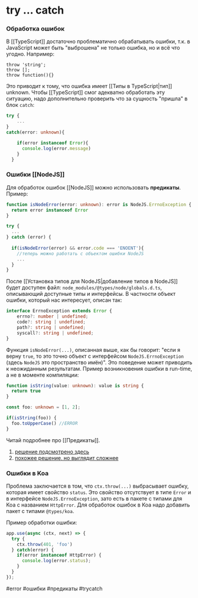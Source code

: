 # try ... catch
### Обработка ошибок

В [[TypeScript]] достаточно проблематично обрабатывать ошибки, т.к. в JavaScript может быть "выброшена" не только ошибка, но и всё что угодно. Например:
```
throw 'string';
throw [];
throw function(){}
```

Это приводит к тому, что ошибка имеет [[Типы в TypeScript|тип]] unknown. Чтобы [[TypeScript]] смог адекватно обработать эту ситуацию, надо дополнительно проверить что за сущность "пришла" в блок `catch`:

```typescript
try {
	...
}
catch(error: unknown){

    if(error instanceof Error){
      console.log(error.message)
    }
  }
```

### Ошибки [[NodeJS]]

Для обработок ошибок [[NodeJS]] можно использовать __предикаты__. Пример:

```typescript
function isNodeError(error: unknown): error is NodeJS.ErrnoException {
  return error instanceof Error
}

try {
  ...
} catch (error) {
	
  if(isNodeError(error) && error.code === 'ENOENT'){
	//теперь можно работать с объектом ошибки NodeJS
    ...
  }
}
```

После [[Установка типов для NodeJS|добавление типов в NodeJS]] будет доступен файл: `node_modules/@types/node/globals.d.ts`, описывающий доступные типы и интерфейсы. В частности объект ошибки, который нас интересует, описан так:

```typescript
interface ErrnoException extends Error {
	errno?: number | undefined;
	code?: string | undefined;
	path?: string | undefined;
	syscall?: string | undefined;
}
```

Функция `isNodeError(...)`, описанная выше, как бы говорит: "если я верну `true`, то это точно объект с интерфейсом `NodeJS.ErrnoException` (здесь `NodeJS` это пространство имён)". 
Это поведение может приводить к неожиданным результатам.
Пример возникновения ошибки в run-time, а не в моменте компиляции:

```typescript
function isString(value: unknown): value is string {
  return true
}

const foo: unknown = [1, 2];

if(isString(foo)) {
  foo.toUpperCase() //ERROR
}
```

Читай подробнее про [[Предикаты]].

1. [решение подсмотрено здесь](https://overcoder.net/q/1122469/%D0%B2-typescript-%D0%BA%D0%B0%D0%BA-%D0%B2%D1%8B-%D0%B4%D0%B5%D0%BB%D0%B0%D0%B5%D1%82%D0%B5-%D1%80%D0%B0%D0%B7%D0%BB%D0%B8%D1%87%D0%B8%D0%B5-%D0%BC%D0%B5%D0%B6%D0%B4%D1%83-node-%D0%B8-%D0%B2%D0%B0%D0%BD%D0%B8%D0%BB%D1%8C%D0%BD%D1%8B%D0%BC%D0%B8-%D1%82%D0%B8%D0%BF%D0%B0%D0%BC%D0%B8-%D0%BE%D1%88%D0%B8%D0%B1%D0%BE%D0%BA#3330283)
2. [похожее решение, но выглядит сложнее](https://dev.to/jdbar/the-problem-with-handling-node-js-errors-in-typescript-and-the-workaround-m64)


### Ошибки в Koa

Проблема заключается в том, что `ctx.throw(...)` выбрасывает ошибку, которая имеет свойство `status`. Это свойство отсутствует в типе `Error` и в интерфейсе `NodeJS.ErrnoException`, зато есть в пакете с типами для Koa с названием `HttpError`. 
Для обработок ошибок в Koa надо добавить пакет с типами `@types/koa`. 

Пример обработки ошибки:

```typescript
app.use(async (ctx, next) => {
  try {
    ctx.throw(401, 'foo')
  } catch(error) {
    if(error instanceof HttpError) {
      console.log(error.status);
    }
  }
});
```

#error #ошибки #предикаты #trycatch